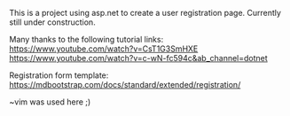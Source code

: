 This is a project using asp.net to create a user registration page. Currently still under construction.

Many thanks to the following tutorial links:\
https://www.youtube.com/watch?v=CsT1G3SmHXE
https://www.youtube.com/watch?v=c-wN-fc594c&ab_channel=dotnet

Registration form template:
https://mdbootstrap.com/docs/standard/extended/registration/

~vim was used here ;) 
